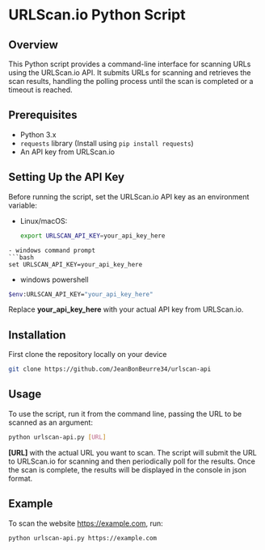 # URLScan.io Python Script

## Overview
This Python script provides a command-line interface for scanning URLs using the URLScan.io API. It submits URLs for scanning and retrieves the scan results, handling the polling process until the scan is completed or a timeout is reached.

## Prerequisites
- Python 3.x
- `requests` library (Install using `pip install requests`)
- An API key from URLScan.io

## Setting Up the API Key
Before running the script, set the URLScan.io API key as an environment variable:
- Linux/macOS:
  ```bash
  export URLSCAN_API_KEY=your_api_key_here
```
- windows command prompt
```bash
set URLSCAN_API_KEY=your_api_key_here
```
- windows powershell
```bash
$env:URLSCAN_API_KEY="your_api_key_here"
```
Replace **your_api_key_here** with your actual API key from URLScan.io.

## Installation
First clone the repository locally on your device
```bash
git clone https://github.com/JeanBonBeurre34/urlscan-api
```

## Usage
To use the script, run it from the command line, passing the URL to be scanned as an argument:

```bash
python urlscan-api.py [URL]
```
**[URL]** with the actual URL you want to scan.
The script will submit the URL to URLScan.io for scanning and then periodically poll for the results. Once the scan is complete, the results will be displayed in the console in json format.

## Example
To scan the website https://example.com, run:
```bash
python urlscan-api.py https://example.com
```


